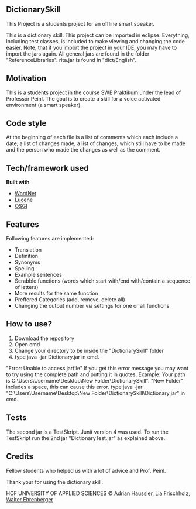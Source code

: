 ## DictionarySkill


This Project is a students project for an offline smart speaker.


This is a dictionary skill. This project can be imported in eclipse. Everything, including test classes,
is included to make viewing and changing the code easier.
Note, that if you import the project in your IDE, you may have to
import the jars again. All general jars are found in the folder "ReferenceLibraries". rita.jar is found 
in "dict/English".


## Motivation
This is a students project in the course SWE Praktikum under the lead of Professor Peinl.
The goal is to create a skill for a voice activated environment (a smart speaker).

## Code style
At the beginning of each file is a list of comments which each include a date, a list of changes made, 
a list of changes, which still have to be made and the person who made the changes as well as the comment.

## Tech/framework used
<b>Built with</b>
- [WordNet](https://wordnet.princeton.edu/)
- [Lucene](https://lucene.apache.org/)
- [OSGI](https://www.osgi.org/)

## Features
Following features are implemented:
- Translation
- Definition
- Synonyms
- Spelling
- Example sentences
- Scrabble functions (words which start with/end with/contain a sequence of letters)
- More results for the same function
- Preffered Categories (add, remove, delete all)
- Changing the output number via settings for one or all functions



## How to use?
1. Download the repository
2. Open cmd
3. Change your directory to be inside the "DictionarySkill" folder
4. type
	java -jar Dictionary.jar
   in cmd.

"Error: Unable to access jarfile"
If you get this error message you may want to try using the complete path and putting it in quotes.
Example: Your path is C:\Users\Username\Desktop\New Folder\DictionarySkill". "New Folder" includes a space, 
this can cause this error.
type
	java -jar "C:\Users\Username\Desktop\New Folder\DictionarySkill\Dictionary.jar"
in cmd.

## Tests
The second jar is a TestSkript. Junit version 4 was used. To run the TestSkript run the 2nd jar "DictionaryTest.jar" as explained above.

## Credits
Fellow students who helped us with a lot of advice and Prof. Peinl.



Thank your for using the dictionary skill.

HOF UNIVERSITY OF APPLIED SCIENCES © [Adrian Häussler, Lia Frischholz, Walter Ehrenberger]()
